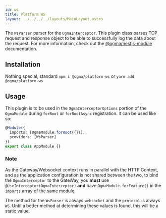 ```yaml
---
id: ws
title: Platform WS
layout: ../../../../layouts/MainLayout.astro
---
```


The `WsParser` parser for the `OgmaInterceptor`. This plugin class parses TCP request and response object to be able to successfully log the data about the request. For more information, check out the [@ogma/nestjs-module](/en/nestjs/module) documentation.

## Installation

Nothing special, standard `npm i @ogma/platform-ws` or `yarn add @ogma/platform-ws`

## Usage

This plugin is to be used in the `OgmaInterceptorOptions` portion of the `OgmaModule` during `forRoot` or `forRootAsync` registration. It can be used like so:

```ts
@Module({
  imports: [OgmaModule.forRoot({})],
  providers: [WsParser]
})
export class AppModule {}
```

### Note

As the Gateway/Websocket context runs in parallel with the HTTP Context, and as the application configuration is not shared between the two, to bind the `OgmaInterceptor` to the GateWay, you **must** use `@UseInterceptor(OgmaInterceptor)` **and** have `OgmaModule.forFeature()` in the `imports` array of the same module.

The method for the `WsParser` is always `websocket` and the `protocol` is always `WS`. Until a better method at determining these values is found, this will be a static value.
